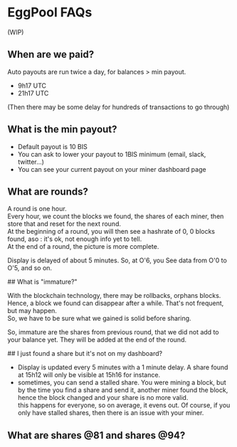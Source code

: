 # EggPool FAQs

(WIP)

## When are we paid?
Auto payouts are run twice a day, for balances > min payout.
- 9h17 UTC
- 21h17 UTC

(Then there may be some delay for hundreds of transactions to go through)

## What is the min payout?
- Default payout is 10 BIS
- You can ask to lower your payout to 1BIS minimum (email, slack, twitter...)
- You can see your current payout on your miner dashboard page

## What are rounds?

A round is one hour.  
Every hour, we count the blocks we found, the shares of each miner, then store that and reset for the next round.  
At the beginning of a round, you will then see a hashrate of 0, 0 blocks found, aso : it's ok, not enough info yet to tell.  
At the end of a round, the picture is more complete.

Display is delayed of about 5 minutes.
So, at O'6, you See data from O'0 to O'5, and so on.

## What is "immature?"

With the blockchain technology, there may be rollbacks, orphans blocks.  
Hence, a block we found can disappear after a while. That's not frequent, but may happen.  
So, we have to be sure what we gained is solid before sharing.  

So, immature are the shares from previous round, that we did not add to your balance yet.
They will be added at the end of the round.

## I just found a share but it's not on my dashboard?

- Display is updated every 5 minutes with a 1 minute delay. A share found at 15h12 will only be visible at 15h16 for instance.
- sometimes, you can send a stalled share. You were mining a block, but by the time you find a share and send it, another miner found the block, hence the block changed and your share is no more valid.  
this happens for everyone, so on average, it evens out. Of course, if you only have stalled shares, then there is an issue with your miner.

## What are shares @81 and shares @94?

